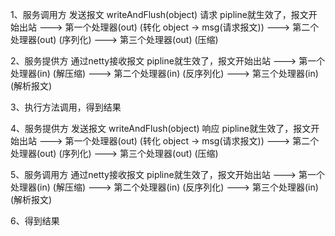 1、服务调用方
发送报文 writeAndFlush(object) 请求
pipline就生效了，报文开始出站
   ---> 第一个处理器(out) (转化 object -> msg(请求报文))
   ---> 第二个处理器(out) (序列化)
   ---> 第三个处理器(out) (压缩)

2、服务提供方
通过netty接收报文
pipline就生效了，报文开始出站
---> 第一个处理器(in) (解压缩)
---> 第二个处理器(in) (反序列化)
---> 第三个处理器(in) (解析报文)

3、执行方法调用，得到结果

4、服务提供方
发送报文 writeAndFlush(object) 响应
pipline就生效了，报文开始出站
---> 第一个处理器(out) (转化 object -> msg(请求报文))
---> 第二个处理器(out) (序列化)
---> 第三个处理器(out) (压缩)

5、服务调用方
通过netty接收报文
pipline就生效了，报文开始出站
---> 第一个处理器(in) (解压缩)
---> 第二个处理器(in) (反序列化)
---> 第三个处理器(in) (解析报文)

6、得到结果